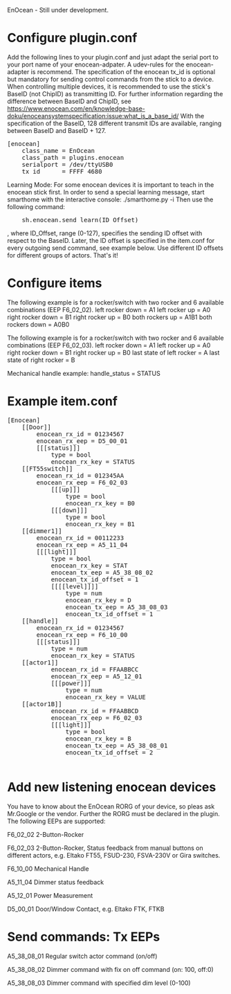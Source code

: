 EnOcean - Still under development.


Configure plugin.conf
=

Add the following lines to your plugin.conf and just adapt the serial port to your port name of your enocean-adpater.
A udev-rules for the enocean-adapter is recommend. The specification of the enocean tx_id is optional but mandatory for sending control commands from the stick to a device. When controlling multiple devices, it is recommended to use the stick's BaseID (not ChipID) as transmitting ID.
For further information regarding the difference between BaseID and ChipID, see https://www.enocean.com/en/knowledge-base-doku/enoceansystemspecification:issue:what_is_a_base_id/
With the specification of the BaseID, 128 different transmit IDs are available, ranging between BaseID and BaseID + 127.

<pre>
[enocean]
    class_name = EnOcean
    class_path = plugins.enocean
    serialport = /dev/ttyUSB0
    tx_id      = FFFF_4680
</pre>


Learning Mode:
For some enocean devices it is important to teach in the enocean stick first. In order to send a special learning message, start smarthome with the interactive console: ./smarthome.py -i
Then use the following command:
<pre>
    sh.enocean.send_learn(ID_Offset)
</pre>
, where ID_Offset, range (0-127), specifies the sending ID offset with respect to the BaseID. Later, the ID offset is specified in the item.conf for every outgoing send command, see example below.
Use different ID offsets for different groups of actors.
That's it!

Configure items
=

 The following example is for a rocker/switch with two rocker and 6 available combinations (EEP F6_02_02).
left rocker down = A1
left rocker up = A0
right rocker down = B1
right rocker up = B0
both rockers up = A1B1
both rockers down = A0B0


The following example is for a rocker/switch with two rocker and 6 available combinations (EEP F6_02_03).
left rocker down = A1
left rocker up = A0
right rocker down = B1
right rocker up = B0
last state of left rocker = A
last state of right rocker = B

Mechanical handle example:
handle_status = STATUS

Example item.conf
=
<pre>
[Enocean]
    [[Door]]
        enocean_rx_id = 01234567
        enocean_rx_eep = D5_00_01
        [[[status]]]
            type = bool
            enocean_rx_key = STATUS
    [[FT55switch]]
        enocean_rx_id = 012345AA
        enocean_rx_eep = F6_02_03
            [[[up]]]
                type = bool
                enocean_rx_key = B0
            [[[down]]]
                type = bool
                enocean_rx_key = B1
    [[dimmer1]]
        enocean_rx_id = 00112233
        enocean_rx_eep = A5_11_04
        [[[light]]]
            type = bool
            enocean_rx_key = STAT
            enocean_tx_eep = A5_38_08_02
            enocean_tx_id_offset = 1
            [[[[level]]]]
                type = num
                enocean_rx_key = D
                enocean_tx_eep = A5_38_08_03
                enocean_tx_id_offset = 1
    [[handle]]
        enocean_rx_id = 01234567
        enocean_rx_eep = F6_10_00
        [[[status]]]
            type = num
            enocean_rx_key = STATUS
    [[actor1]]
            enocean_rx_id = FFAABBCC
            enocean_rx_eep = A5_12_01
            [[[power]]]
                type = num
                enocean_rx_key = VALUE
    [[actor1B]]
            enocean_rx_id = FFAABBCD
            enocean_rx_eep = F6_02_03
            [[[light]]]
                type = bool
                enocean_rx_key = B
                enocean_tx_eep = A5_38_08_01
                enocean_tx_id_offset = 2

</pre>

Add new listening enocean devices
=

You have to know about the EnOcean RORG of your device, so pleas ask Mr.Google or the vendor. Further the RORG must be declared in the plugin. The following EEPs are supported:

F6_02_02    2-Button-Rocker

F6_02_03    2-Button-Rocker, Status feedback from manual buttons on different actors, e.g. Eltako FT55, FSUD-230, FSVA-230V or Gira switches.

F6_10_00    Mechanical Handle

A5_11_04    Dimmer status feedback

A5_12_01    Power Measurement

D5_00_01    Door/Window Contact, e.g. Eltako FTK, FTKB

Send commands: Tx EEPs
=

A5_38_08_01 Regular switch actor command (on/off)

A5_38_08_02 Dimmer command with fix on off command (on: 100, off:0)

A5_38_08_03 Dimmer command with specified dim level (0-100)
